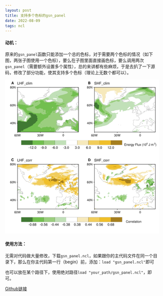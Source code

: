```yaml
---
layout: post
title: 支持多个色标的gsn_panel
date: 2022-08-09
tags: ncl   
---
```

#### 动机：

   原来的`gsn_panel`函数只能添加一个总的色标，对于需要两个色标的情况（如下图，两张子图使用一个色标），要么在子图里面直接画色标，要么调用两次`gsn_panel`（需要额外设置多个属性），总的来讲都有些麻烦，于是去扒了一下源码，修改了部分功能，使其支持多个色标（理论上无数个都可以）。

![Image.png](/images/example.png)
#### 使用方法：

   无需对代码做大量修改，下载`gsn_panel.ncl`，如果跟你的主代码文件在同一个目录下，那么在你主代码第一行（begin）前，添加：`load "gsn_panel.ncl"`即可

   也可以放在某个路径下，使用绝对路径`load "your_path/gsn_panel.ncl"`，即可。
   
[Github链接](https://github.com/Feliks151450/gsn_panel)